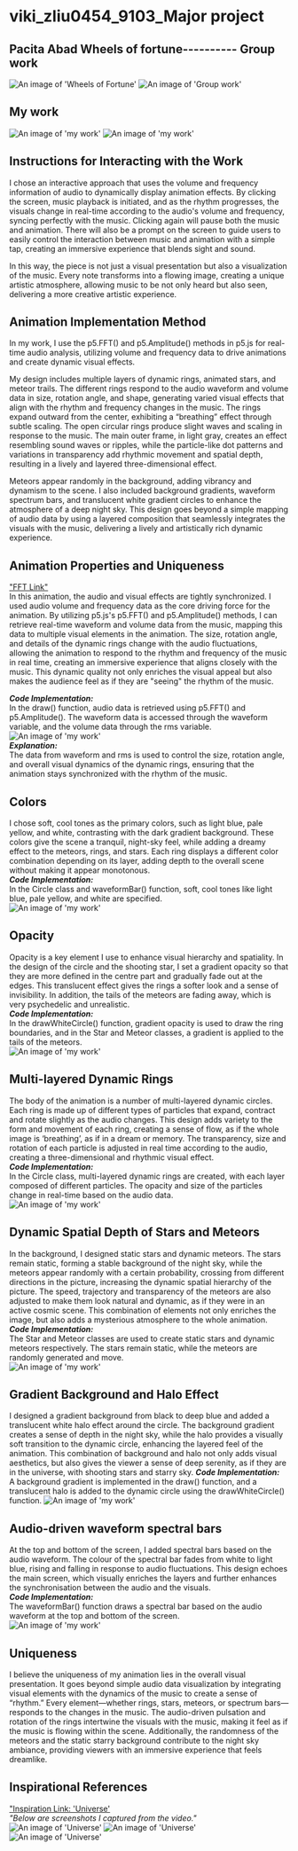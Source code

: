 # viki_zliu0454_9103_Major project

## Pacita Abad Wheels of fortune----------  Group work
![An image of 'Wheels of Fortune'](./Final_Group%20Code/Final_Group%20Code/ReadMe/Pacita_Abad_Wheels_of_fortune.jpg) ![An image of 'Group work'](./Final_Group%20Code/Final_Group%20Code/ReadMe/Group.png) 
## My work
![An image of 'my work'](./Final_Group%20Code/Final_Group%20Code/ReadMe/galaxies.png) ![An image of 'my work'](./Final_Group%20Code/Final_Group%20Code/ReadMe/galaxies-2.png)  

## Instructions for Interacting with the Work
I chose an interactive approach that uses the volume and frequency information of audio to dynamically display animation effects. By clicking the screen, music playback is initiated, and as the rhythm progresses, the visuals change in real-time according to the audio's volume and frequency, syncing perfectly with the music. Clicking again will pause both the music and animation. There will also be a prompt on the screen to guide users to easily control the interaction between music and animation with a simple tap, creating an immersive experience that blends sight and sound.

In this way, the piece is not just a visual presentation but also a visualization of the music. Every note transforms into a flowing image, creating a unique artistic atmosphere, allowing music to be not only heard but also seen, delivering a more creative artistic experience.

## Animation Implementation Method
In my work, I use the p5.FFT() and p5.Amplitude() methods in p5.js for real-time audio analysis, utilizing volume and frequency data to drive animations and create dynamic visual effects.

My design includes multiple layers of dynamic rings, animated stars, and meteor trails. The different rings respond to the audio waveform and volume data in size, rotation angle, and shape, generating varied visual effects that align with the rhythm and frequency changes in the music. The rings expand outward from the center, exhibiting a “breathing” effect through subtle scaling. The open circular rings produce slight waves and scaling in response to the music. The main outer frame, in light gray, creates an effect resembling sound waves or ripples, while the particle-like dot patterns and variations in transparency add rhythmic movement and spatial depth, resulting in a lively and layered three-dimensional effect.

Meteors appear randomly in the background, adding vibrancy and dynamism to the scene. I also included background gradients, waveform spectrum bars, and translucent white gradient circles to enhance the atmosphere of a deep night sky. This design goes beyond a simple mapping of audio data by using a layered composition that seamlessly integrates the visuals with the music, delivering a lively and artistically rich dynamic experience.

## Animation Properties and Uniqueness
["FFT Link"](https://archive.p5js.org/reference/#/p5.FFT)  
In this animation, the audio and visual effects are tightly synchronized. I used audio volume and frequency data as the core driving force for the animation. By utilizing p5.js's p5.FFT() and p5.Amplitude() methods, I can retrieve real-time waveform and volume data from the music, mapping this data to multiple visual elements in the animation. The size, rotation angle, and details of the dynamic rings change with the audio fluctuations, allowing the animation to respond to the rhythm and frequency of the music in real time, creating an immersive experience that aligns closely with the music. This dynamic quality not only enriches the visual appeal but also makes the audience feel as if they are "seeing" the rhythm of the music. 

***Code Implementation:***  
In the draw() function, audio data is retrieved using p5.FFT() and p5.Amplitude(). The waveform data is accessed through the waveform variable, and the volume data through the rms variable.  
![An image of 'my work'](./Final_Group%20Code/Final_Group%20Code/ReadMe/audio_visualization_p5_fft_amplitude.png)  
***Explanation:***  
The data from waveform and rms is used to control the size, rotation angle, and overall visual dynamics of the dynamic rings, ensuring that the animation stays synchronized with the rhythm of the music.  
## Colors
I chose soft, cool tones as the primary colors, such as light blue, pale yellow, and white, contrasting with the dark gradient background. These colors give the scene a tranquil, night-sky feel, while adding a dreamy effect to the meteors, rings, and stars. Each ring displays a different color combination depending on its layer, adding depth to the overall scene without making it appear monotonous.  
***Code Implementation:***  
In the Circle class and waveformBar() function, soft, cool tones like light blue, pale yellow, and white are specified.  
![An image of 'my work'](./Final_Group%20Code/Final_Group%20Code/ReadMe/color_adjustments.png)  

## Opacity  
Opacity is a key element I use to enhance visual hierarchy and spatiality. In the design of the circle and the shooting star, I set a gradient opacity so that they are more defined in the centre part and gradually fade out at the edges. This translucent effect gives the rings a softer look and a sense of invisibility. In addition, the tails of the meteors are fading away, which is very psychedelic and unrealistic.  
***Code Implementation:***  
In the drawWhiteCircle() function, gradient opacity is used to draw the ring boundaries, and in the Star and Meteor classes, a gradient is applied to the tails of the meteors.  
![An image of 'my work'](./Final_Group%20Code/Final_Group%20Code/ReadMe/opacity_adjustments.png)  

## Multi-layered Dynamic Rings 
The body of the animation is a number of multi-layered dynamic circles. Each ring is made up of different types of particles that expand, contract and rotate slightly as the audio changes. This design adds variety to the form and movement of each ring, creating a sense of flow, as if the whole image is ‘breathing’, as if in a dream or memory. The transparency, size and rotation of each particle is adjusted in real time according to the audio, creating a three-dimensional and rhythmic visual effect.  
***Code Implementation:***  
In the Circle class, multi-layered dynamic rings are created, with each layer composed of different particles. The opacity and size of the particles change in real-time based on the audio data.  
![An image of 'my work'](./Final_Group%20Code/Final_Group%20Code/ReadMe/concise_circle_class_code.png)  

## Dynamic Spatial Depth of Stars and Meteors
In the background, I designed static stars and dynamic meteors. The stars remain static, forming a stable background of the night sky, while the meteors appear randomly with a certain probability, crossing from different directions in the picture, increasing the dynamic spatial hierarchy of the picture. The speed, trajectory and transparency of the meteors are also adjusted to make them look natural and dynamic, as if they were in an active cosmic scene. This combination of elements not only enriches the image, but also adds a mysterious atmosphere to the whole animation. 
***Code Implementation:***  
The Star and Meteor classes are used to create static stars and dynamic meteors respectively. The stars remain static, while the meteors are randomly generated and move.  
![An image of 'my work'](./Final_Group%20Code/Final_Group%20Code/ReadMe/star_and_meteor_classes.png)  

## Gradient Background and Halo Effect
I designed a gradient background from black to deep blue and added a translucent white halo effect around the circle. The background gradient creates a sense of depth in the night sky, while the halo provides a visually soft transition to the dynamic circle, enhancing the layered feel of the animation. This combination of background and halo not only adds visual aesthetics, but also gives the viewer a sense of deep serenity, as if they are in the universe, with shooting stars and starry sky. 
***Code Implementation:***  
A background gradient is implemented in the draw() function, and a translucent halo is added to the dynamic circle using the drawWhiteCircle() function.
![An image of 'my work'](./Final_Group%20Code/Final_Group%20Code/ReadMe/gradient_and_glow_effect.png)  

## Audio-driven waveform spectral bars
At the top and bottom of the screen, I added spectral bars based on the audio waveform. The colour of the spectral bar fades from white to light blue, rising and falling in response to audio fluctuations. This design echoes the main screen, which visually enriches the layers and further enhances the synchronisation between the audio and the visuals.  
***Code Implementation:***  
The waveformBar() function draws a spectral bar based on the audio waveform at the top and bottom of the screen.  
![An image of 'my work'](./Final_Group%20Code/Final_Group%20Code/ReadMe/waveform_spectrum_bars.png)  

## Uniqueness  
I believe the uniqueness of my animation lies in the overall visual presentation. It goes beyond simple audio data visualization by integrating visual elements with the dynamics of the music to create a sense of “rhythm.” Every element—whether rings, stars, meteors, or spectrum bars—responds to the changes in the music. The audio-driven pulsation and rotation of the rings intertwine the visuals with the music, making it feel as if the music is flowing within the scene. Additionally, the randomness of the meteors and the static starry background contribute to the night sky ambiance, providing viewers with an immersive experience that feels dreamlike.  

## Inspirational References
["Inspiration Link: 'Universe'](https://www.youtube.com/watch?v=ztVV54sPOns)  
*"Below are screenshots I captured from the video."*  
![An image of 'Universe'](./Final_Group%20Code/Final_Group%20Code/ReadMe/Universe-1.png) ![An image of 'Universe'](./Final_Group%20Code/Final_Group%20Code/ReadMe/Universe-2.png) ![An image of 'Universe'](./Final_Group%20Code/Final_Group%20Code/ReadMe/Universe-3.png)  